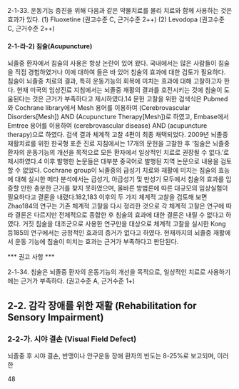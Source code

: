 2-1-33. 운동기능 증진을 위해 다음과 같은 약물치료를 물리 치료와 함께 사용하는 것은 효과가 있다.
(1) Fluoxetine (권고수준 C, 근거수준 2++)
(2) Levodopa (권고수준 C, 근거수준 2++)

#### 2-1-라-2) 침술(Acupuncture)

뇌졸중 환자에서 침술의 사용은 항상 논란이 있어 왔다. 국내에서는 많은 사람들이 침술을 직접 경험하였거나 이에 대하여 들은 바 있어 침술의 효과에 대한 검토가 필요하다. 침술이 뇌졸중 치료의 결과, 특히 운동기능의 회복에 미치는 효과에 대해 고찰하고자 한다.
현재 미국의 임상진료 지침에서는 뇌졸중 재활의 결과를 호전시키는 것에 침술이 도움된다는 것은 근거가 부족하다고 제시하였다.14
문헌 고찰을 위한 검색식은 Pubmed와 Cochrane library에서 Mesh 용어를 이용하여 (Cerebrovascular Disorders[Mesh]) AND (Acupuncture Therapy[Mesh])로 하였고, Embase에서 Emtree 용어를 이용하여 (cerebrovascular disease) AND (acupuncture therapy)으로 하였다. 검색 결과 체계적 고찰 4편이 최종 채택되었다.
2009년 뇌졸중 재활치료를 위한 한국형 표준 진료 지침에서는 17개의 문헌을 고찰한 후 ‘침술은 뇌졸중 환자의 운동기능의 개선을 목적으로 모든 환자에서 일상적인 치료로 권장될 수 없다.’로 제시하였다.4 이후 발행한 논문들은 대부분 중국어로 발행된 지역 논문으로 내용을 검토할 수 없었다. Cochrane group이 뇌졸중의 급성기 치료와 재활에 미치는 침술의 효능에 대해 실시한 메타 분석에서는 급성기, 아급성기 및 만성기 모두에서 침술의 효과를 입증할 만한 충분한 근거를 찾지 못하였으며, 올바른 방법론에 따른 대규모의 임상실험이 필요하다고 결론을 내렸다.182,183 이후의 두 가지 체계적 고찰을 검토해 보면 Zhao184의 연구는 기존 체계적 고찰을 다시 정리한 것으로 각 체계적 고찰은 연구에 따라 결론은 다르지만 전체적으로 종합한 후 침술의 효과에 대한 결론은 내릴 수 없다고 하였다. 거짓 침술을 대조군으로 사용한 연구만을 대상으로 체계적 고찰을 실시한 Kong 등185의 연구에서는 긍정적인 효과의 증거가 없다고 하였다. 현재까지의 뇌졸중 재활에서 운동 기능에 침술이 미치는 효과는 근거가 부족하다고 판단된다.

*** 권고 사항 ***

2-1-34. 침술은 뇌졸중 환자의 운동기능의 개선을 목적으로, 일상적인 치료로 사용하기에는 근거가 부족하다. (권고수준 A, 근거수준 1+)

## 2-2. 감각 장애를 위한 재활 (Rehabilitation for Sensory Impairment)

### 2-2-가. 시야 결손 (Visual Field Defect)

뇌졸중 후 시야 결손, 반맹이나 안구운동 장애 환자의 빈도는 8-25%로 보고되며, 이러한

<PAGE>48